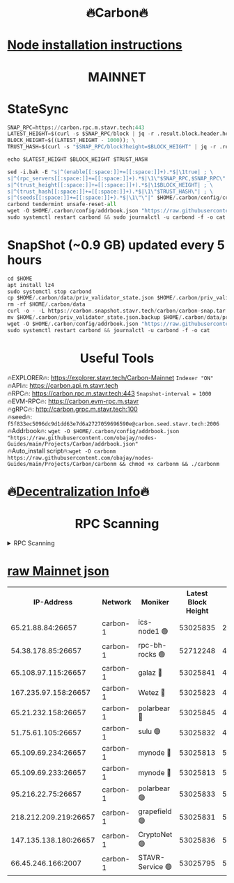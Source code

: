 <h1 align="center"> 🔥Carbon🔥</h1>

[Node installation instructions](https://github.com/obajay/nodes-Guides/tree/main/Projects/Carbon)
=
<h1 align="center"> MAINNET</h1>

# StateSync
```python
SNAP_RPC=https://carbon.rpc.m.stavr.tech:443
LATEST_HEIGHT=$(curl -s $SNAP_RPC/block | jq -r .result.block.header.height); \
BLOCK_HEIGHT=$((LATEST_HEIGHT - 1000)); \
TRUST_HASH=$(curl -s "$SNAP_RPC/block?height=$BLOCK_HEIGHT" | jq -r .result.block_id.hash)

echo $LATEST_HEIGHT $BLOCK_HEIGHT $TRUST_HASH

sed -i.bak -E "s|^(enable[[:space:]]+=[[:space:]]+).*$|\1true| ; \
s|^(rpc_servers[[:space:]]+=[[:space:]]+).*$|\1\"$SNAP_RPC,$SNAP_RPC\"| ; \
s|^(trust_height[[:space:]]+=[[:space:]]+).*$|\1$BLOCK_HEIGHT| ; \
s|^(trust_hash[[:space:]]+=[[:space:]]+).*$|\1\"$TRUST_HASH\"| ; \
s|^(seeds[[:space:]]+=[[:space:]]+).*$|\1\"\"|" $HOME/.carbon/config/config.toml
carbond tendermint unsafe-reset-all
wget -O $HOME/.carbon/config/addrbook.json "https://raw.githubusercontent.com/obajay/nodes-Guides/main/Projects/Carbon/addrbook.json"
sudo systemctl restart carbond && sudo journalctl -u carbond -f -o cat
```
# SnapShot (~0.9 GB) updated every 5 hours
```python
cd $HOME
apt install lz4
sudo systemctl stop carbond
cp $HOME/.carbon/data/priv_validator_state.json $HOME/.carbon/priv_validator_state.json.backup
rm -rf $HOME/.carbon/data
curl -o - -L https://carbon.snapshot.stavr.tech/carbon/carbon-snap.tar.lz4 | lz4 -c -d - | tar -x -C $HOME/.carbon --strip-components 2
mv $HOME/.carbon/priv_validator_state.json.backup $HOME/.carbon/data/priv_validator_state.json
wget -O $HOME/.carbon/config/addrbook.json "https://raw.githubusercontent.com/obajay/nodes-Guides/main/Projects/Carbon/addrbook.json"
sudo systemctl restart carbond && journalctl -u carbond -f -o cat
```

 <h1 align="center"> Useful Tools</h1>

🔥EXPLORER🔥:     https://explorer.stavr.tech/Carbon-Mainnet        `Indexer "ON"` \
🔥API🔥:          https://carbon.api.m.stavr.tech \
🔥RPC🔥:          https://carbon.rpc.m.stavr.tech:443              `Snapshot-interval = 1000` \
🔥EVM-RPC🔥:      https://carbon.evm-rpc.m.stavr \
🔥gRPC🔥:         http://carbon.grpc.m.stavr.tech:100 \
🔥seed🔥:      `f5f833ec5096dc9d1dd63e7d6a2727059696590e@carbon.seed.stavr.tech:2006` \
🔥Addrbook🔥:  `wget -O $HOME/.carbon/config/addrbook.json "https://raw.githubusercontent.com/obajay/nodes-Guides/main/Projects/Carbon/addrbook.json"` \
🔥Auto_install script🔥:`wget -O carbonm https://raw.githubusercontent.com/obajay/nodes-Guides/main/Projects/Carbon/carbonm && chmod +x carbonm && ./carbonm`

🔥[Decentralization Info](https://github.com/obajay/StateSync-snapshots/tree/main/Projects/Carbon/Decentralization)🔥
=
<h1 align="center"> RPC Scanning</h1>

<details>
<summary>RPC Scanning</summary>

<h2 align="center"> We scan nodes in real time every 4 hours. And we provide the final result of RPC endpoints.
We cannot influence the operation of these nodes in any way. </h2>


```python
If Voting Power is higher than 0 --> then the Node is a validator of the network and may be subject to attack and be a potential threat to the chain.
```
```python
We marked such validators with a red symbol
```

</details>

[raw Mainnet json](https://rpc-check.carbonm.stavr.tech/carbonm/rpc-carbonm-result.json)
=


<table><tr><th>IP-Address</th><th>Network</th><th>Moniker</th><th>Latest Block Height</th><th>Earliest Block Height</th><th>Catching Up</th><th>Tx Index</th><th>Voting Power</th><th>Scan Time</th></tr><tr><td>65.21.88.84:26657</td><td>carbon-1</td><td>ics-node1 🟢</td><td>53025835</td><td>21164241</td><td>False</td><td>off</td><td>0</td><td>2024-01-30T03:12:43.017139274UTC</td></tr><tr><td>54.38.178.85:26657</td><td>carbon-1</td><td>rpc-bh-rocks 🟢</td><td>52712248</td><td>45292001</td><td>False</td><td>on</td><td>0</td><td>2024-01-30T03:13:06.885912015UTC</td></tr><tr><td>65.108.97.115:26657</td><td>carbon-1</td><td>galaz 🔴</td><td>53025841</td><td>47374001</td><td>False</td><td>on</td><td>11236272386</td><td>2024-01-30T03:12:53.856488770UTC</td></tr><tr><td>167.235.97.158:26657</td><td>carbon-1</td><td>Wetez 🔴</td><td>53025823</td><td>48067570</td><td>False</td><td>on</td><td>1330036008</td><td>2024-01-30T03:12:17.783680466UTC</td></tr><tr><td>65.21.232.158:26657</td><td>carbon-1</td><td>polarbear 🔴</td><td>53025845</td><td>48126001</td><td>False</td><td>on</td><td>10843225557</td><td>2024-01-30T03:13:02.398639349UTC</td></tr><tr><td>51.75.61.105:26657</td><td>carbon-1</td><td>sulu 🟢</td><td>53025832</td><td>48742001</td><td>False</td><td>on</td><td>0</td><td>2024-01-30T03:12:34.056512370UTC</td></tr><tr><td>65.109.69.234:26657</td><td>carbon-1</td><td>mynode 🔴</td><td>53025813</td><td>50560001</td><td>False</td><td>off</td><td>12847093776</td><td>2024-01-30T03:11:59.029664422UTC</td></tr><tr><td>65.109.69.233:26657</td><td>carbon-1</td><td>mynode 🔴</td><td>53025813</td><td>50610001</td><td>False</td><td>off</td><td>8703805042</td><td>2024-01-30T03:11:58.720004434UTC</td></tr><tr><td>95.216.22.75:26657</td><td>carbon-1</td><td>polarbear 🟢</td><td>53025833</td><td>52338001</td><td>False</td><td>on</td><td>0</td><td>2024-01-30T03:12:40.541001403UTC</td></tr><tr><td>218.212.209.219:26657</td><td>carbon-1</td><td>grapefield 🟢</td><td>53025831</td><td>52371001</td><td>False</td><td>on</td><td>0</td><td>2024-01-30T03:12:31.671136765UTC</td></tr><tr><td>147.135.138.180:26657</td><td>carbon-1</td><td>CryptoNet 🟢</td><td>53025836</td><td>52934001</td><td>False</td><td>on</td><td>0</td><td>2024-01-30T03:12:45.343055788UTC</td></tr><tr><td>66.45.246.166:2007</td><td>carbon-1</td><td>STAVR-Service 🟢</td><td>53025795</td><td>53020001</td><td>False</td><td>on</td><td>0</td><td>2024-01-30T03:12:30.674099229UTC</td></tr></table>